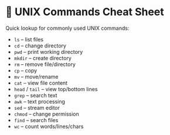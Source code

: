 # 🧠 UNIX Commands Cheat Sheet

Quick lookup for commonly used UNIX commands:

- `ls` – list files
- `cd` – change directory
- `pwd` – print working directory
- `mkdir` – create directory
- `rm` – remove file/directory
- `cp` – copy
- `mv` – move/rename
- `cat` – view file content
- `head` / `tail` – view top/bottom lines
- `grep` – search text
- `awk` – text processing
- `sed` – stream editor
- `chmod` – change permission
- `find` – search files
- `wc` – count words/lines/chars
